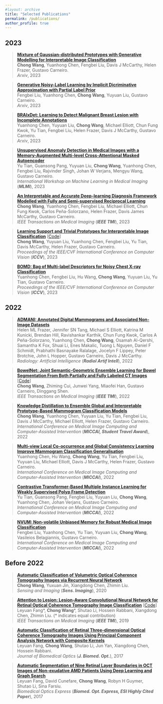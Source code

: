 ```yaml
---
#layout: archive
title: "Selected Publications"
permalink: /publications/
author_profile: true
---
```


<!-- title: "Selected Publications" --> 

## 2023


> <b><a href="https://arxiv.org/abs/2308.01184" target="_blank">Mixture of Gaussian-distributed Prototypes with Generative Modelling for Interpretable Image Classification</a></b> <br>
> <b>Chong Wang</b>, Yuanhong Chen, Fengbei Liu, Davis J McCarthy, Helen Frazer, Gustavo Carneiro.<br>
> <em>Arxiv</em>, 2023 <be>


> <b><a href="https://arxiv.org/abs/2308.01184" target="_blank">Generative Noisy-Label Learning by Implicit Dicriminative Approximation with Partial Label Prior</a></b> <br>
> Fengbei Liu, Yuanhong Chen, <b>Chong Wang</b>, Yuyuan Liu, Gustavo Carneiro.<br>
> <em>Arxiv</em>, 2023 <be>


> <b><a href="https://arxiv.org/abs/2301.13418" target="_blank">BRAIxDet: Learning to Detect Malignant Breast Lesion with Incomplete Annotations</a></b> <br>
> Yuanhong Chen, Yuyuan Liu, <b>Chong Wang</b>, Michael Elliott, Chun Fung Kwok, Yu Tian, Fengbei Liu, Helen Frazer, Davis J McCarthy, Gustavo Carneiro.<br>
> <em>Arxiv</em>, 2023 <be>


> <b><a href="https://link.springer.com/chapter/10.1007/978-3-031-45676-3_2" target="_blank">Unsupervised Anomaly Detection in Medical Images with a Memory-Augmented Multi-level Cross-Attentional Masked Autoencoder</a></b> <br>
> Yu Tian, Guansong Pang, Yuyuan Liu, <b>Chong Wang</b>, Yuanhong Chen, Fengbei Liu, Rajvinder Singh, Johan W Verjans, Mengyu Wang, Gustavo Carneiro.<br>
> <em>International Workshop on Machine Learning in Medical Imaging</em> (<i><b>MLMI</b></i>), 2023 <be>


> <b><a href="https://ieeexplore.ieee.org/abstract/document/10225391" target="_blank">An Interpretable and Accurate Deep-learning Diagnosis Framework Modelled with Fully and Semi-supervised Reciprocal Learning</a></b> <br>
> <b>Chong Wang</b>, Yuanhong Chen, Fengbei Liu, Michael Elliott, Chun Fung Kwok, Carlos Peña-Solorzano, Helen Frazer, Davis James McCarthy, Gustavo Carneiro.<br>
> <em>IEEE Transactions on Medical Imaging</em> (<i><b>IEEE TMI</b></i>), 2023 <be>


> <b><a href="https://openaccess.thecvf.com/content/ICCV2023/html/Wang_Learning_Support_and_Trivial_Prototypes_for_Interpretable_Image_Classification_ICCV_2023_paper.html" target="_blank">Learning Support and Trivial Prototypes for Interpretable Image Classification</a></b> [<a href="https://github.com/cwangrun/ST-ProtoPNet" target="_blank">Code</a>] <br>
> <b>Chong Wang</b>, Yuyuan Liu, Yuanhong Chen, Fengbei Liu, Yu Tian, Davis McCarthy, Helen Frazer, Gustavo Carneiro. <br>
> <em>Proceedings of the IEEE/CVF International Conference on Computer Vision</em> (<i><b>ICCV</b></i>), 2023 <br>


> <b><a href="https://openaccess.thecvf.com/content/ICCV2023/html/Chen_BoMD_Bag_of_Multi-label_Descriptors_for_Noisy_Chest_X-ray_Classification_ICCV_2023_paper.html" target="_blank">BOMD: Bag of Multi-label Descriptors for Noisy Chest X-ray Classification</a></b> <br>
> Yuanhong Chen, Fengbei Liu, Hu Wang, <b>Chong Wang</b>, Yuyuan Liu, Yu Tian, Gustavo Carneiro. <br>
> <em>Proceedings of the IEEE/CVF International Conference on Computer Vision</em> (<i><b>ICCV</b></i>), 2023 <br>
	

## 2022

> <b><a href="https://pubs.rsna.org/doi/full/10.1148/ryai.220072" target="_blank">ADMANI: Annotated Digital Mammograms and Associated Non-Image Datasets</a></b> <br>
> Helen ML Frazer, Jennifer SN Tang, Michael S Elliott, Katrina M Kunicki, Brendan Hill, Ravishankar Karthik, Chun Fung Kwok, Carlos A Peña-Solorzano, Yuanhong Chen, <b>Chong Wang</b>, Osamah Al-Qershi, Samantha K Fox, Shuai Li, Enes Makalic, Tuong L Nguyen, Daniel F Schmidt, Prabhathi Basnayake Ralalage, Jocelyn F Lippey, Peter Brotchie, John L Hopper, Gustavo Carneiro, Davis J McCarthy.<br>
> <em>Radiology: Artificial Intelligence</em> (<i><b>Radiol Artif Intell</b></i>), 2022 <br>

> <b><a href="https://ieeexplore.ieee.org/abstract/document/9966840" target="_blank">BowelNet: Joint Semantic-Geometric Ensemble Learning for Bowel Segmentation From Both Partially and Fully Labeled CT Images</a></b> [<a href="https://github.com/cwangrun/BowelNet" target="_blank">Code</a>] <br>
> <b>Chong Wang</b>, Zhiming Cui, Junwei Yang, Miaofei Han, Gustavo Carneiro, Dinggang Shen.<br>
> <em>IEEE Transactions on Medical Imaging</em> (<i><b>IEEE TMI</b></i>), 2022 <br>

> <b><a href="https://link.springer.com/chapter/10.1007/978-3-031-16437-8_2" target="_blank">Knowledge Distillation to Ensemble Global and Interpretable Prototype-Based Mammogram Classification Models</a></b> <br>
> <b>Chong Wang</b>, Yuanhong Chen, Yuyuan Liu, Yu Tian, Fengbei Liu, Davis J McCarthy, Michael Elliott, Helen Frazer, Gustavo Carneiro.<br>
> <em>International Conference on Medical Image Computing and Computer-Assisted Intervention</em> (<i><b>MICCAI, Student Travel Award</b></i>), 2022 <br>

> <b><a href="https://link.springer.com/chapter/10.1007/978-3-031-16437-8_1" target="_blank">Multi-view Local Co-occurrence and Global Consistency Learning Improve Mammogram Classification Generalisation</a></b> <br>
> Yuanhong Chen, Hu Wang, <b>Chong Wang</b>, Yu Tian, Fengbei Liu, Yuyuan Liu, Michael Elliott, Davis J McCarthy, Helen Frazer, Gustavo Carneiro.<br>
> <em>International Conference on Medical Image Computing and Computer-Assisted Intervention</em> (<i><b>MICCAI</b></i>), 2022 <br>

> <b><a href="https://link.springer.com/chapter/10.1007/978-3-031-16437-8_9" target="_blank">Contrastive Transformer-Based Multiple Instance Learning for Weakly Supervised Polyp Frame Detection</a></b> <br>
> Yu Tian, Guansong Pang, Fengbei Liu, Yuyuan Liu, <b>Chong Wang</b>, Yuanhong Chen, Johan Verjans, Gustavo Carneiro.<br>
> <em>International Conference on Medical Image Computing and Computer-Assisted Intervention</em> (<i><b>MICCAI</b></i>), 2022 <br>

> <b><a href="https://link.springer.com/chapter/10.1007/978-3-031-16437-8_52" target="_blank">NVUM: Non-volatile Unbiased Memory for Robust Medical Image Classification</a></b> <br>
> Fengbei Liu, Yuanhong Chen, Yu Tian, Yuyuan Liu, <b>Chong Wang</b>, Vasileios Belagiannis, Gustavo Carneiro.<br>
> <em>International Conference on Medical Image Computing and Computer-Assisted Intervention</em> (<i><b>MICCAI</b></i>), 2022 <br>


## Before 2022

> <b><a href="https://link.springer.com/article/10.1007/s11220-020-00299-y" target="_blank">Automatic Classification of Volumetric Optical Coherence Tomography Images via Recurrent Neural Network</a></b> <br>
> <b>Chong Wang</b>, Yuxuan Jin, Xiangdong Chen, Zhimin Liu.<br>
> <em>Sensing and Imaging</em> (<i><b>Sens. Imaging</b></i>), 2020 <br>

> <b><a href="https://ieeexplore.ieee.org/document/8637959" target="_blank">Attention to Lesion: Lesion-Aware Convolutional Neural Network for Retinal Optical Coherence Tomography Image Classification</a></b> [<a href="https://github.com/cwangrun/LACNN" target="_blank">Code</a>] <br>
> Leyuan Fang\*, <b>Chong Wang</b>\*, Shutao Li, Hossein Rabbani, Xiangdong Chen, Zhimin Liu. (* indicates equal contribution)<br>
> <em>IEEE Transactions on Medical Imaging</em> (<i><b>IEEE TMI</b></i>), 2019 <br>

> <b><a href="https://www.spiedigitallibrary.org/journals/journal-of-biomedical-optics/volume-22/issue-11/116011/Automatic-classification-of-retinal-three-dimensional-optical-coherence-tomography-images/10.1117/1.JBO.22.11.116011.full?SSO=1" target="_blank">Automatic Classification of Retinal Three-dimensional Optical Coherence Tomography Images Using Principal Component Analysis Network with Composite Kernels</a></b> <br>
> Leyuan Fang, <b>Chong Wang</b>, Shutao Li, Jun Yan, Xiangdong Chen, Hossein Rabbani. <br>
> <em>Journal of Biomedical Optics</em> (<i><b>J. Biomed. Opt.</b></i>), 2017 <br>

> <b><a href="https://opg.optica.org/boe/fulltext.cfm?uri=boe-8-5-2732&id=363511" target="_blank">Automatic Segmentation of Nine Retinal Layer Boundaries in OCT Images of Non-exudative AMD Patients Using Deep Learning and Graph Search</a></b> <br>
> Leyuan Fang, David Cunefare, <b>Chong Wang</b>, Robyn H Guymer, Shutao Li, Sina Farsiu. <br>
> <em>Biomedical Optics Express</em> (<i><b>Biomed. Opt. Express, ESI Highly Cited Paper</b></i>), 2017 <br>

